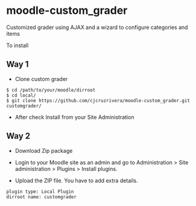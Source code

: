 # moodle-custom_grader
Customized grader using AJAX and a wizard to configure categories and items

To install

## Way 1
* Clone custom grader
~~~
$ cd /path/to/your/moodle/dirroot
$ cd local/
$ git clone https://github.com/cjcruzrivera/moodle-custom_grader.git customgrader/
~~~

* After check Install from your Site Administration

## Way 2
* Download Zip package
* Login to your Moodle site as an admin and go to Administration > Site administration > Plugins > Install plugins.

* Upload the ZIP file. You have to add extra details.

~~~
plugin type: Local Plugin   
dirroot name: customgrader
